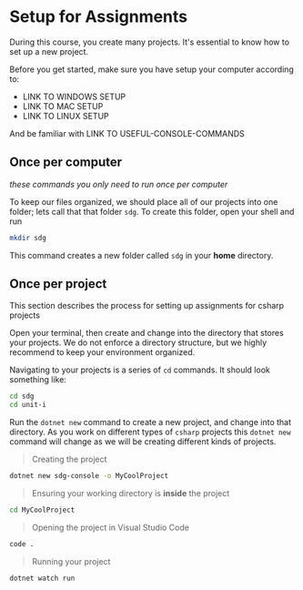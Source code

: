 # Setup for Assignments

During this course, you create many projects. It's essential to know how to set up a new project.

Before you get started, make sure you have setup your computer according to:

- LINK TO WINDOWS SETUP
- LINK TO MAC SETUP
- LINK TO LINUX SETUP

And be familiar with LINK TO USEFUL-CONSOLE-COMMANDS

## Once per computer

_these commands you only need to run once per computer_

To keep our files organized, we should place all of our projects into one folder; lets call that that folder `sdg`. To create this folder, open your shell and run

```sh
mkdir sdg
```

This command creates a new folder called `sdg` in your **home** directory.

## Once per project

This section describes the process for setting up assignments for csharp projects

Open your terminal, then create and change into the directory that stores your projects. We do not enforce a directory structure, but we highly recommend to keep your environment organized.

Navigating to your projects is a series of `cd` commands. It should look something like:

```sh
cd sdg
cd unit-i
```

Run the `dotnet new` command to create a new project, and change into that directory. As you work on different types of `csharp` projects this `dotnet new` command will change as we will be creating different kinds of projects.

> Creating the project

```sh
dotnet new sdg-console -o MyCoolProject
```

> Ensuring your working directory is **inside** the project

```sh
cd MyCoolProject
```

> Opening the project in Visual Studio Code

```sh
code .
```

> Running your project

```sh
dotnet watch run
```
